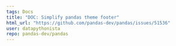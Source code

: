 ```yaml
---
tags: Docs
title: "DOC: Simplify pandas theme footer"
html_url: "https://github.com/pandas-dev/pandas/issues/51536"
user: datapythonista
repo: pandas-dev/pandas
---
```


